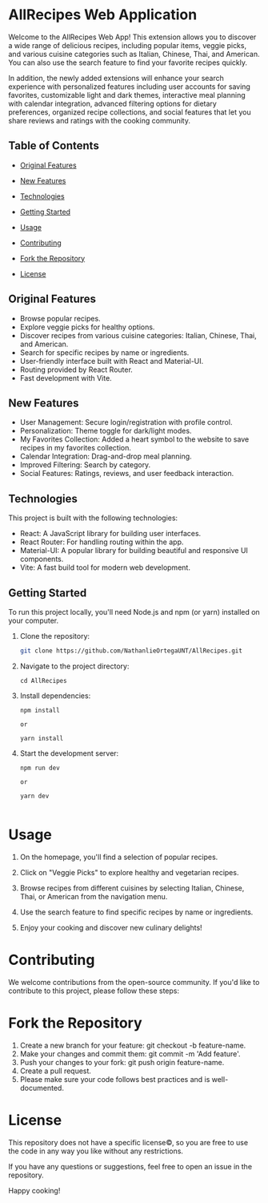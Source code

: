 # AllRecipes Web Application


Welcome to the AllRecipes Web App! This extension allows you to discover a wide range of delicious recipes, including popular items, veggie picks, and various cuisine categories such as Italian, Chinese, Thai, and American. You can also use the search feature to find your favorite recipes quickly.

In addition, the newly added extensions will enhance your search experience with personalized features including user accounts for saving favorites, customizable light and dark themes, interactive meal planning with calendar integration, advanced filtering options for dietary preferences, organized recipe collections, and social features that let you share reviews and ratings with the cooking community.


## Table of Contents

- [Original Features](#Original-Features)

- [New Features](#New-Features)

- [Technologies](#Technologies)

- [Getting Started](#Getting-Started)

- [Usage](#Usage)

- [Contributing](#Contributing)

- [Fork the Repository](#Fork-the-Repository)

- [License](#License)


## Original Features

- Browse popular recipes.
- Explore veggie picks for healthy options.
- Discover recipes from various cuisine categories: Italian, Chinese, Thai, and American.
- Search for specific recipes by name or ingredients.
- User-friendly interface built with React and Material-UI.
- Routing provided by React Router.
- Fast development with Vite.

## New Features

- User Management: Secure login/registration with profile control.
- Personalization: Theme toggle for dark/light modes. 
- My Favorites Collection: Added a heart symbol to the website to save recipes in my favorites collection.
- Calendar Integration: Drag-and-drop meal planning.
- Improved Filtering: Search by category.
- Social Features: Ratings, reviews, and user feedback interaction.


## Technologies

This project is built with the following technologies:

- React: A JavaScript library for building user interfaces.
- React Router: For handling routing within the app.
- Material-UI: A popular library for building beautiful and responsive UI components.
- Vite: A fast build tool for modern web development.


## Getting Started

To run this project locally, you'll need Node.js and npm (or yarn) installed on your computer.

1. Clone the repository:

   ```bash
   git clone https://github.com/NathanlieOrtegaUNT/AllRecipes.git

2. Navigate to the project directory:
   ```
   cd AllRecipes

3. Install dependencies:

   ```
   npm install

   or

   yarn install

4. Start the development server:

   ```
   npm run dev

   or

   yarn dev


# Usage

1. On the homepage, you'll find a selection of popular recipes.

2. Click on "Veggie Picks" to explore healthy and vegetarian recipes.

3. Browse recipes from different cuisines by selecting Italian, Chinese, Thai, or American from the navigation menu.

4. Use the search feature to find specific recipes by name or ingredients.

5. Enjoy your cooking and discover new culinary delights!


# Contributing

We welcome contributions from the open-source community. If you'd like to contribute to this project, please follow these steps:

# Fork the Repository

1. Create a new branch for your feature: git checkout -b feature-name.
2. Make your changes and commit them: git commit -m 'Add feature'.
3. Push your changes to your fork: git push origin feature-name.
4. Create a pull request.
5. Please make sure your code follows best practices and is well-documented.

# License

This repository does not have a specific license©, so you are free to use the code in any way you like without any restrictions.

If you have any questions or suggestions, feel free to open an issue in the repository.

Happy cooking!
